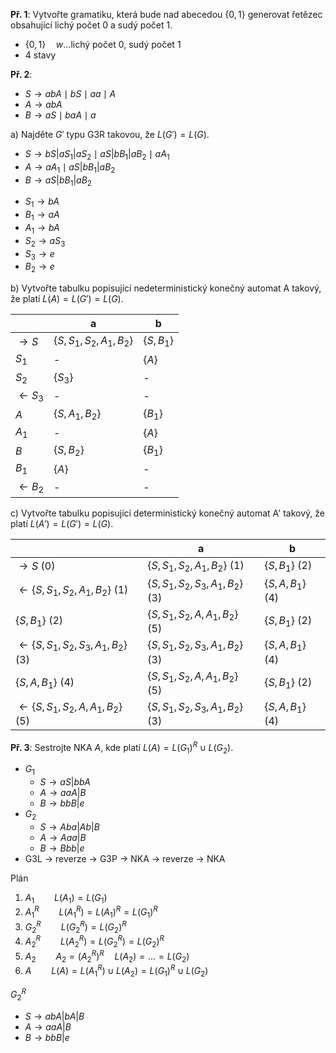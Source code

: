 **Př. 1**: Vytvořte gramatiku, která bude nad abecedou $\{0, 1\}$ generovat řetězec obsahující lichý počet 0 a sudý počet 1.
- $\{0, 1\} \quad w \dots \text{lichý počet } 0 \text{, sudý počet } 1$
- 4 stavy

**Př. 2**:
- $S \to abA \mid bS \mid aa \mid A$
- $A \to abA$
- $B \to aS \mid baA \mid a$

a) Najděte $G'$ typu G3R takovou, že $L(G') = L(G)$.
+ $S \to bS | aS_{1} | aS_{2} \mid aS | bB_{1} | aB_{2} \mid aA_{1}$
+ $A \to aA_{1} \mid aS | bB_{1} | aB_{2}$
+ $B \to aS | bB_{1} | aB_{2}$
- $S_{1} \to bA$
- $B_{1} \to aA$
- $A_{1} \to bA$
- $S_{2} \to aS_{3}$
- $S_{3} \to e$
- $B_{2} \to e$

b) Vytvořte tabulku popisující nedeterministický konečný automat A takový, že platí $L(A) = L(G') = L(G)$.

|                    | a                                   | b              |
| ------------------ | ----------------------------------- | -------------- |
| $\to S$            | $\{S, S_{1}, S_{2}, A_{1}, B_{2}\}$ | $\{S, B_{1}\}$ |
| $S_{1}$            | -                                   | $\{A\}$        |
| $S_{2}$            | $\{S_{3}\}$                         | -              |
| $\leftarrow S_{3}$ | -                                   | -              |
| $A$                | $\{S, A_{1}, B_{2}\}$               | $\{B_{1}\}$    |
| $A_{1}$            | -                                   | $\{A\}$        |
| $B$                | $\{S, B_{2}\}$                      | $\{B_{1}\}$    |
| $B_{1}$            | $\{A\}$                             | -              |
| $\leftarrow B_{2}$ | -                                   | -              |

c) Vytvořte tabulku popisující deterministický konečný automat A' takový, že platí $L(A') = L(G') = L(G)$.

|                                                          | a                                              | b                     |
| -------------------------------------------------------- | ---------------------------------------------- | --------------------- |
| $\to S$ (0)                                              | $\{S, S_{1}, S_{2}, A_{1}, B_{2}\}$ (1)        | $\{S, B_{1}\}$ (2)    |
| $\leftarrow \{S, S_{1}, S_{2}, A_{1}, B_{2}\}$ (1)       | $\{S, S_{1}, S_{2}, S_{3}, A_{1}, B_{2}\}$ (3) | $\{S, A, B_{1}\}$ (4) |
| $\{S, B_{1}\}$ (2)                                       | $\{S, S_{1}, S_{2}, A, A_{1}, B_{2}\}$ (5)     | $\{S, B_{1}\}$ (2)    |
| $\leftarrow\{S, S_{1}, S_{2}, S_{3}, A_{1}, B_{2}\}$ (3) | $\{S, S_{1}, S_{2}, S_{3}, A_{1}, B_{2}\}$ (3) | $\{S, A, B_{1}\}$ (4) |
| $\{S, A, B_{1}\}$ (4)                                    | $\{S, S_{1}, S_{2}, A, A_{1}, B_{2}\}$ (5)     | $\{S, B_{1}\}$ (2)    |
| $\leftarrow\{S, S_{1}, S_{2}, A, A_{1}, B_{2}\}$ (5)     | $\{S, S_{1}, S_{2}, S_{3}, A_{1}, B_{2}\}$ (3) | $\{S, A, B_{1}\}$ (4) |

**Př. 3**: Sestrojte NKA $A$, kde platí $L(A) = L(G_{1})^R \cup L(G_{2})$.
- $G_{1}$
	- $S \to aS | bbA$
	- $A \to aaA | B$
	- $B \to bbB | e$
- $G_{2}$
	- $S \to Aba | Ab | B$
	- $A \to Aaa | B$
	- $B \to Bbb | e$
- G3L -> reverze -> G3P -> NKA -> reverze -> NKA

Plán
1) $A_{1} \qquad L(A_{1}) = L(G_{1})$
2) $A_{1}^R \qquad L(A_{1}^R) = L(A_{1})^R = L(G_{1})^R$
3) $G_{2}^R \qquad L(G_{2}^R) = L(G_{2})^R$
4) $A_{2}^R \qquad L(A_{2}^R) = L(G_{2}^R) = L(G_{2})^R$
5) $A_{2} \qquad A_{2} = (A_{2}^R)^R \quad L(A_{2}) = \dots = L(G_{2})$
6) $A \qquad L(A) = L(A_{1}^R) \cup L(A_{2}) = L(G_{1})^R \cup L(G_{2})$

$G_{2}^R$
- $S \to abA | bA | B$
- $A \to aaA | B$
- $B \to bbB | e$